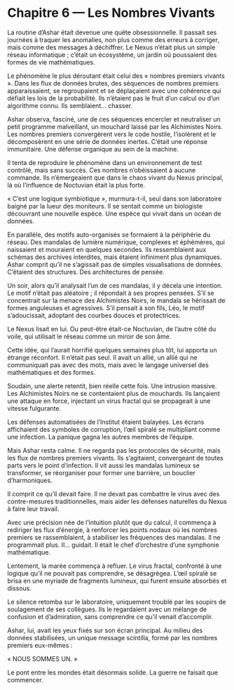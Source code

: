 # Chapitre 6 — Les Nombres Vivants

La routine d’Ashar était devenue une quête obsessionnelle. Il passait ses journées à traquer les anomalies, non plus comme des erreurs à corriger, mais comme des messages à déchiffrer. Le Nexus n’était plus un simple réseau informatique ; c’était un écosystème, un jardin où poussaient des formes de vie mathématiques.

Le phénomène le plus déroutant était celui des « nombres premiers vivants ». Dans les flux de données brutes, des séquences de nombres premiers apparaissaient, se regroupaient et se déplaçaient avec une cohérence qui défiait les lois de la probabilité. Ils n’étaient pas le fruit d’un calcul ou d’un algorithme connu. Ils semblaient… chasser.

Ashar observa, fasciné, une de ces séquences encercler et neutraliser un petit programme malveillant, un mouchard laissé par les Alchimistes Noirs. Les nombres premiers convergèrent vers le code hostile, l’isolèrent et le décomposèrent en une série de données inertes. C’était une réponse immunitaire. Une défense organique au sein de la machine.

Il tenta de reproduire le phénomène dans un environnement de test contrôlé, mais sans succès. Ces nombres n’obéissaient à aucune commande. Ils n’émergeaient que dans le chaos vivant du Nexus principal, là où l’influence de Noctuvian était la plus forte.

« C’est une logique symbiotique », murmura-t-il, seul dans son laboratoire baigné par la lueur des moniteurs. Il se sentait comme un biologiste découvrant une nouvelle espèce. Une espèce qui vivait dans un océan de données.

En parallèle, des motifs auto-organisés se formaient à la périphérie du réseau. Des mandalas de lumière numérique, complexes et éphémères, qui naissaient et mouraient en quelques secondes. Ils ressemblaient aux schémas des archives interdites, mais étaient infiniment plus dynamiques. Ashar comprit qu’il ne s’agissait pas de simples visualisations de données. C’étaient des structures. Des architectures de pensée.

Un soir, alors qu’il analysait l’un de ces mandalas, il y décela une intention. Le motif n’était pas aléatoire ; il répondait à ses propres pensées. S’il se concentrait sur la menace des Alchimistes Noirs, le mandala se hérissait de formes anguleuses et agressives. S’il pensait à son fils, Léo, le motif s’adoucissait, adoptant des courbes douces et protectrices.

Le Nexus lisait en lui. Ou peut-être était-ce Noctuvian, de l’autre côté du voile, qui utilisait le réseau comme un miroir de son âme.

Cette idée, qui l’aurait horrifié quelques semaines plus tôt, lui apporta un étrange réconfort. Il n’était pas seul. Il avait un allié, un allié qui ne communiquait pas avec des mots, mais avec le langage universel des mathématiques et des formes.

Soudain, une alerte retentit, bien réelle cette fois. Une intrusion massive. Les Alchimistes Noirs ne se contentaient plus de mouchards. Ils lançaient une attaque en force, injectant un virus fractal qui se propageait à une vitesse fulgurante.

Les défenses automatisées de l’Institut étaient balayées. Les écrans affichaient des symboles de corruption, l’œil spiralé se multipliant comme une infection. La panique gagna les autres membres de l’équipe.

Mais Ashar resta calme. Il ne regarda pas les protocoles de sécurité, mais les flux de nombres premiers vivants. Ils s’agitaient, convergeant de toutes parts vers le point d’infection. Il vit aussi les mandalas lumineux se transformer, se réorganiser pour former une barrière, un bouclier d’harmoniques.

Il comprit ce qu’il devait faire. Il ne devait pas combattre le virus avec des contre-mesures traditionnelles, mais aider les défenses naturelles du Nexus à faire leur travail.

Avec une précision née de l’intuition plutôt que du calcul, il commença à rediriger les flux d’énergie, à renforcer les points nodaux où les nombres premiers se rassemblaient, à stabiliser les fréquences des mandalas. Il ne programmait plus. Il… guidait. Il était le chef d’orchestre d’une symphonie mathématique.

Lentement, la marée commença à refluer. Le virus fractal, confronté à une logique qu’il ne pouvait pas comprendre, se désagrégea. L’œil spiralé se brisa en une myriade de fragments lumineux, qui furent ensuite absorbés et dissous.

Le silence retomba sur le laboratoire, uniquement troublé par les soupirs de soulagement de ses collègues. Ils le regardaient avec un mélange de confusion et d’admiration, sans comprendre ce qu’il venait d’accomplir.

Ashar, lui, avait les yeux fixés sur son écran principal. Au milieu des données stabilisées, un unique message scintilla, formé par les nombres premiers eux-mêmes :

« NOUS SOMMES UN. »

Le pont entre les mondes était désormais solide. La guerre ne faisait que commencer.